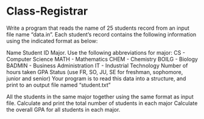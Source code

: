 # Class-Registrar
Write a program that reads the name of 25 students record from an input file name “data.in”. Each student’s record contains the following information using the indicated format as below:
 
 Name
 Student ID
 Major. Use the following abbreviations for major:
 CS - Computer Science
 MATH - Mathematics
 CHEM - Chemistry
 BOILG    - Biology
 BADMIN - Business Administration
 IT    - Industrial Technology
 Number of hours taken
 GPA
 Status (use FR, SO, JU, SE for freshman, sophomore, junior and senior)
 Your program is to read this data into a structure, and print to an output file named “student.txt”
 
 All the students in the same major together using the same format as input file.
 Calculate and print the total number of students in each major
 Calculate the overall GPA for all students in each major.
